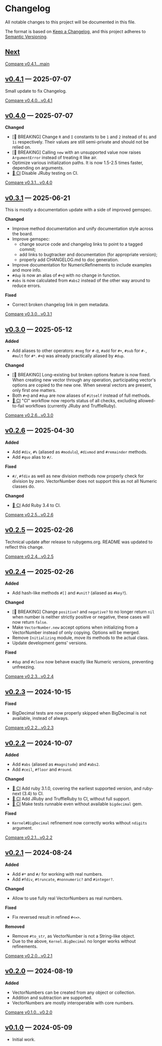 # Changelog

All notable changes to this project will be documented in this file.

The format is based on [Keep a Changelog](https://keepachangelog.com/en/1.1.0/),
and this project adheres to [Semantic Versioning](https://semver.org/spec/v2.0.0.html).

## [Next]

[Compare v0.4.1...main](https://github.com/trinistr/vector_number/compare/v0.4.1...main)


## [v0.4.1] — 2025-07-07

Small update to fix Changelog.

[Compare v0.4.0...v0.4.1](https://github.com/trinistr/vector_number/compare/v0.4.0...v0.4.1)

## [v0.4.0] — 2025-07-07

**Changed**
- [🍄 BREAKING] Change `R` and `I` constants to be `1` and `2` instead of `0i` and `1i` respectively.
   Their values are still semi-private and should not be relied on.
- [🍄 BREAKING] Calling `new` with an unsupported value now raises `ArgumentError` instead of treating it like air.
- Optimize various initialization paths. It is now 1.5-2.5 times faster, depending on arguments.
- [🚀 CI] Disable JRuby testing on CI.

[Compare v0.3.1...v0.4.0](https://github.com/trinistr/vector_number/compare/v0.3.1...v0.4.0)

## [v0.3.1] — 2025-06-21

This is mostly a documentation update with a side of improved gemspec.

**Changed**
- Improve method documentation and unify documentation style across the board.
- Improve gemspec:
  - change source code and changelog links to point to a tagged commit;
  - add links to bugtracker and documentation (for appropriate version);
  - properly add CHANGELOG.md to doc generation.
- Improve documentation for NumericRefinements to include examples and more info.
- `#dup` is now an alias of `#+@` with no change in function.
- `#abs` is now calculated from `#abs2` instead of the other way around to reduce errors.

**Fixed**
- Correct broken changelog link in gem metadata.

[Compare v0.3.0...v0.3.1](https://github.com/trinistr/vector_number/compare/v0.3.0...v0.3.1)

## [v0.3.0] — 2025-05-12

**Added**
- Add aliases to other operators:
   `#neg` for `#-@`, `#add` for `#+`, `#sub` for `#-`, `#mult` for `#*`.
   `#+@` was already practically aliased by `#dup`.

**Changed**
- [🍄 BREAKING] Long-existing but broken options feature is now fixed.
   When creating new vector through any operation, participating vector's options
   are copied to the new one. When several vectors are present, only first one matters.
- Both `#+@` and `#dup` are now aliases of `#itself` instead of full methods.
- [🚀 CI] "CI" workflow now reports status of all checks,
   excluding allowed-to-fail workflows (currently JRuby and TruffleRuby).

[Compare v0.2.6...v0.3.0](https://github.com/trinistr/vector_number/compare/v0.2.6...v0.3.0)

## [v0.2.6] — 2025-04-30

**Added**
- Add `#div`, `#%` (aliased as `#modulo`), `#divmod` and `#remainder` methods.
- Add `#quo` alias to `#/`.

**Fixed**
- `#/`, `#fdiv` as well as new division methods now properly check for division by zero.
   VectorNumber does not support this as not all Numeric classes do.

**Changed**
- [🚀 CI] Add Ruby 3.4 to CI.

[Compare v0.2.5...v0.2.6](https://github.com/trinistr/vector_number/compare/v0.2.5...v0.2.6)

## [v0.2.5] — 2025-02-26

Technical update after release to rubygems.org.
README was updated to reflect this change.

[Compare v0.2.4...v0.2.5](https://github.com/trinistr/vector_number/compare/v0.2.4...v0.2.5)

## [v0.2.4] — 2025-02-26

**Added**
- Add hash-like methods `#[]` and `#unit?` (aliased as `#key?`).

**Changed**
- [🍄 BREAKING] Change `positive?` and `negative?` to no longer return `nil`
   when number is neither strictly positive or negative,
   these cases will now return `false`.
- Make `VectorNumber.new` accept options when initializing from a VectorNumber
   instead of only copying. Options will be merged.
- Remove `Initializing` module, move its methods to the actual class.
- Update development gems' versions.

**Fixed**
- `#dup` and `#clone` now behave exactly like Numeric versions, preventing unfreezing.

[Compare v0.2.3...v0.2.4](https://github.com/trinistr/vector_number/compare/v0.2.3...v0.2.4)

## [v0.2.3] — 2024-10-15

**Fixed**
- BigDecimal tests are now properly skipped when BigDecimal is not available, instead of always.

[Compare v0.2.2...v0.2.3](https://github.com/trinistr/vector_number/compare/v0.2.2...v0.2.3)

## [v0.2.2] — 2024-10-07

**Added**
- Add `#abs` (aliased as `#magnitude`) and `#abs2`.
- Add `#ceil`, `#floor` and `#round`.

**Changed**
- [🚀 CI] Add ruby 3.1.0, covering the earliest supported version, and ruby-next (3.4) to CI.
- [🚀 CI] Add JRuby and TruffleRuby to CI, without full support.
- [🚀 CI] Make tests runnable even without available `bigdecimal` gem.

**Fixed**
- `Kernel#BigDecimal` refinement now correctly works without `ndigits` argument.

[Compare v0.2.1...v0.2.2](https://github.com/trinistr/vector_number/compare/v0.2.1...v0.2.2)

## [v0.2.1] — 2024-08-24

**Added**
- Add `#*` and `#/` for working with real numbers.
- Add `#fdiv`, `#truncate`, `#nonnumeric?` and `#integer?`.

**Changed**
- Allow to use fully real VectorNumbers as real numbers.

**Fixed**
- Fix reversed result in refined `#<=>`.

**Removed**
- Remove `#to_str`, as VectorNumber is not a String-like object.
- Due to the above, `Kernel.BigDecimal` no longer works without refinements.

[Compare v0.2.0...v0.2.1](https://github.com/trinistr/vector_number/compare/v0.2.0...v0.2.1)

## [v0.2.0] — 2024-08-19

**Added**
- VectorNumbers can be created from any object or collection.
- Addition and subtraction are supported.
- VectorNumbers are mostly interoperable with core numbers.

[Compare v0.1.0...v0.2.0](https://github.com/trinistr/vector_number/compare/v0.1.0...v0.2.0)

## [v0.1.0] — 2024-05-09

- Initial work.

[Next]: https://github.com/trinistr/vector_number/tree/main
[v0.4.1]: https://github.com/trinistr/vector_number/tree/v0.4.1
[v0.4.0]: https://github.com/trinistr/vector_number/tree/v0.4.0
[v0.3.1]: https://github.com/trinistr/vector_number/tree/v0.3.1
[v0.3.0]: https://github.com/trinistr/vector_number/tree/v0.3.0
[v0.2.6]: https://github.com/trinistr/vector_number/tree/v0.2.6
[v0.2.5]: https://github.com/trinistr/vector_number/tree/v0.2.5
[v0.2.4]: https://github.com/trinistr/vector_number/tree/v0.2.4
[v0.2.3]: https://github.com/trinistr/vector_number/tree/v0.2.3
[v0.2.2]: https://github.com/trinistr/vector_number/tree/v0.2.2
[v0.2.1]: https://github.com/trinistr/vector_number/tree/v0.2.1
[v0.2.0]: https://github.com/trinistr/vector_number/tree/v0.2.0
[v0.1.0]: https://github.com/trinistr/vector_number/tree/v0.1.0
[🚀 CI]: https://github.com/trinistr/vector_number/actions/workflows/CI.yaml
